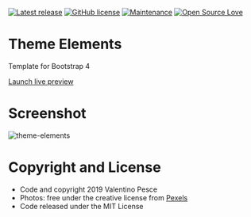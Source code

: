 [![Latest release](https://img.shields.io/github/release/kenlog/theme-elements.svg)](https://github.com/kenlog/theme-elements/releases)
[![GitHub license](https://img.shields.io/github/license/Naereen/StrapDown.js.svg)](https://github.com/kenlog/theme-elements/blob/master/LICENSE)
[![Maintenance](https://img.shields.io/badge/Maintained%3F-yes-green.svg)](https://github.com/kenlog/theme-elements/graphs/contributors)
[![Open Source Love](https://badges.frapsoft.com/os/v1/open-source.svg?v=103)]()

# Theme Elements

Template for Bootstrap 4 

[Launch live preview](https://elements.thewebsite.it)

# Screenshot

![theme-elements](https://user-images.githubusercontent.com/11728231/51980261-d0972380-248f-11e9-8ec5-ee8f003a439b.jpg)

# Copyright and License

- Code and copyright 2019 Valentino Pesce
- Photos: free under the creative license from [Pexels](https://www.pexels.com/photo-license/)
- Code released under the MIT License
